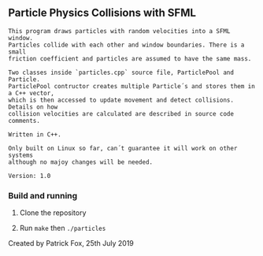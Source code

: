 ## Particle Physics Collisions with SFML

    This program draws particles with random velocities into a SFML window.
    Particles collide with each other and window boundaries. There is a small
    friction coefficient and particles are assumed to have the same mass.

    Two classes inside `particles.cpp` source file, ParticlePool and Particle.
    ParticlePool contructor creates multiple Particle´s and stores them in a C++ vector,
    which is then accessed to update movement and detect collisions. Details on how
    collision velocities are calculated are described in source code comments.

    Written in C++.

    Only built on Linux so far, can´t guarantee it will work on other systems
    although no majoy changes will be needed.

    Version: 1.0

### Build and running

1. Clone the repository

2. Run `make` then `./particles`

Created by Patrick Fox, 25th July 2019

